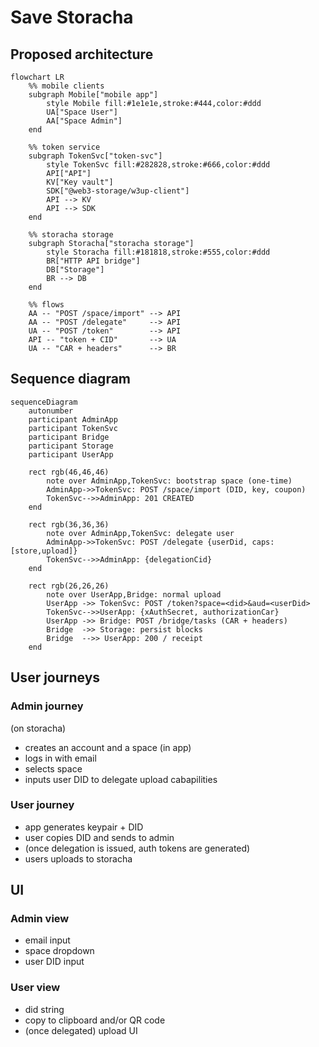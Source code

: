 # Save Storacha

## Proposed architecture

```mermaid
flowchart LR
    %% mobile clients
    subgraph Mobile["mobile app"]
        style Mobile fill:#1e1e1e,stroke:#444,color:#ddd
        UA["Space User"]
        AA["Space Admin"]
    end

    %% token service
    subgraph TokenSvc["token-svc"]
        style TokenSvc fill:#282828,stroke:#666,color:#ddd
        API["API"]
        KV["Key vault"]
        SDK["@web3-storage/w3up-client"]
        API --> KV
        API --> SDK
    end

    %% storacha storage
    subgraph Storacha["storacha storage"]
        style Storacha fill:#181818,stroke:#555,color:#ddd
        BR["HTTP API bridge"]
        DB["Storage"]
        BR --> DB
    end

    %% flows
    AA -- "POST /space/import" --> API
    AA -- "POST /delegate"     --> API
    UA -- "POST /token"        --> API
    API -- "token + CID"       --> UA
    UA -- "CAR + headers"      --> BR
```

## Sequence diagram
```mermaid
sequenceDiagram
    autonumber
    participant AdminApp
    participant TokenSvc
    participant Bridge
    participant Storage
    participant UserApp

    rect rgb(46,46,46)
        note over AdminApp,TokenSvc: bootstrap space (one-time)
        AdminApp->>TokenSvc: POST /space/import (DID, key, coupon)
        TokenSvc-->>AdminApp: 201 CREATED
    end

    rect rgb(36,36,36)
        note over AdminApp,TokenSvc: delegate user
        AdminApp->>TokenSvc: POST /delegate {userDid, caps:[store,upload]}
        TokenSvc-->>AdminApp: {delegationCid}
    end

    rect rgb(26,26,26)
        note over UserApp,Bridge: normal upload
        UserApp ->> TokenSvc: POST /token?space=<did>&aud=<userDid>
        TokenSvc-->>UserApp: {xAuthSecret, authorizationCar}
        UserApp ->> Bridge: POST /bridge/tasks (CAR + headers)
        Bridge  ->> Storage: persist blocks
        Bridge  -->> UserApp: 200 / receipt
    end
```

## User journeys

### Admin journey
(on storacha)
- creates an account and a space
(in app)
- logs in with email
- selects space
- inputs user DID to delegate upload cabapilities

### User journey
- app generates keypair + DID
- user copies DID and sends to admin
- (once delegation is issued, auth tokens are generated)
- users uploads to storacha

## UI

### Admin view

- email input
- space dropdown
- user DID input

### User view

- did string
- copy to clipboard and/or QR code
- (once delegated) upload UI
